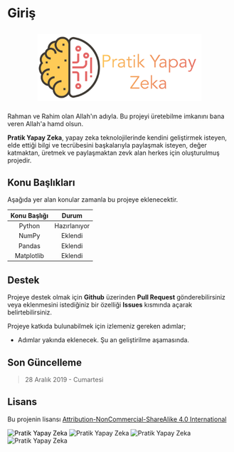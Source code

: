 # Giriş

## <p align="middle" > <img src="https://raw.githubusercontent.com/mrabdullahsahin/pratik-yapay-zeka/master/sources/assets/images/logo.png" height=150 alt="Pratik Yapay Zeka"/> </p>

Rahman ve Rahim olan Allah'ın adıyla. Bu projeyi üretebilme imkanını bana veren Allah'a hamd olsun. 

**Pratik Yapay Zeka**, yapay zeka teknolojilerinde kendini geliştirmek isteyen, elde ettiği bilgi ve tecrübesini başkalarıyla paylaşmak isteyen, değer katmaktan, üretmek ve paylaşmaktan zevk alan herkes için oluşturulmuş projedir.

## Konu Başlıkları

Aşağıda yer alan konular zamanla bu projeye eklenecektir.

| Konu Başlığı 	|     Durum    	|
|:------------:	|:------------:	|
|    Python    	| Hazırlanıyor 	|
|     NumPy    	|   Eklendi  	|
|    Pandas    	|   Eklendi  	|
|    Matplotlib    	|   Eklendi  	|

## Destek

Projeye destek olmak için **Github** üzerinden **Pull Request** gönderebilirsiniz veya eklenmesini istediğiniz bir özelliği **Issues** kısmında açarak belirtebilirsiniz.

Projeye katkıda bulunabilmek için izlemeniz gereken adımlar;

- Adımlar yakında eklenecek. Şu an geliştirilme aşamasında.

## Son Güncelleme

> 28 Aralık 2019 - Cumartesi

## Lisans

Bu projenin lisansı <a href="https://creativecommons.org/licenses/by-nc-sa/4.0/legalcode" target="_blank">Attribution-NonCommercial-ShareAlike 4.0 International</a>

<p align="left"> <img src="https://mirrors.creativecommons.org/presskit/icons/cc.png" height=35 alt="Pratik Yapay Zeka" style="color:black;"/> 
<img src="https://mirrors.creativecommons.org/presskit/icons/by.png" height=35 alt="Pratik Yapay Zeka"/>
<img src="https://mirrors.creativecommons.org/presskit/icons/nc.png" height=35 alt="Pratik Yapay Zeka"/>
<img src="https://mirrors.creativecommons.org/presskit/icons/sa.png" height=35 alt="Pratik Yapay Zeka"/>
</p> 